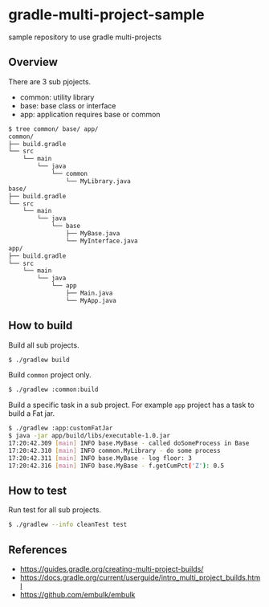 # gradle-multi-project-sample

sample repository to use gradle multi-projects

## Overview

There are 3 sub pjojects.

* common: utility library
* base: base class or interface
* app: application requires base or common

```bash
$ tree common/ base/ app/
common/
├── build.gradle
└── src
    └── main
        └── java
            └── common
                └── MyLibrary.java
base/
├── build.gradle
└── src
    └── main
        └── java
            └── base
                ├── MyBase.java
                └── MyInterface.java
app/
├── build.gradle
└── src
    └── main
        └── java
            └── app
                ├── Main.java
                └── MyApp.java
```

## How to build

Build all sub projects.

```bash
$ ./gradlew build
```

Build `common` project only.

```bash
$ ./gradlew :common:build
```

Build a specific task in a sub project. For example `app` project has a task to build a Fat jar.

```bash
$ ./gradlew :app:customFatJar
$ java -jar app/build/libs/executable-1.0.jar
17:20:42.309 [main] INFO base.MyBase - called doSomeProcess in Base
17:20:42.310 [main] INFO common.MyLibrary - do some process
17:20:42.311 [main] INFO base.MyBase - log floor: 3
17:20:42.316 [main] INFO base.MyBase - f.getCumPct('Z'): 0.5
```

## How to test

Run test for all sub projects.

```bash
$ ./gradlew --info cleanTest test
```

## References

* https://guides.gradle.org/creating-multi-project-builds/
* https://docs.gradle.org/current/userguide/intro_multi_project_builds.html
* https://github.com/embulk/embulk
